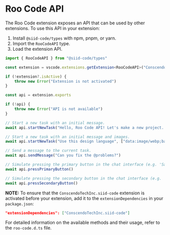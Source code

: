 # Roo Code API

The Roo Code extension exposes an API that can be used by other extensions.
To use this API in your extension:

1. Install `@siid-code/types` with npm, pnpm, or yarn.
2. Import the `RooCodeAPI` type.
3. Load the extension API.

```typescript
import { RooCodeAPI } from "@siid-code/types"

const extension = vscode.extensions.getExtension<RooCodeAPI>("ConscendoTechInc.siid-code")

if (!extension?.isActive) {
	throw new Error("Extension is not activated")
}

const api = extension.exports

if (!api) {
	throw new Error("API is not available")
}

// Start a new task with an initial message.
await api.startNewTask("Hello, Roo Code API! Let's make a new project...")

// Start a new task with an initial message and images.
await api.startNewTask("Use this design language", ["data:image/webp;base64,..."])

// Send a message to the current task.
await api.sendMessage("Can you fix the @problems?")

// Simulate pressing the primary button in the chat interface (e.g. 'Save' or 'Proceed While Running').
await api.pressPrimaryButton()

// Simulate pressing the secondary button in the chat interface (e.g. 'Reject').
await api.pressSecondaryButton()
```

**NOTE:** To ensure that the `ConscendoTechInc.siid-code` extension is activated before your extension, add it to the `extensionDependencies` in your `package.json`:

```json
"extensionDependencies": ["ConscendoTechInc.siid-code"]
```

For detailed information on the available methods and their usage, refer to the `roo-code.d.ts` file.
